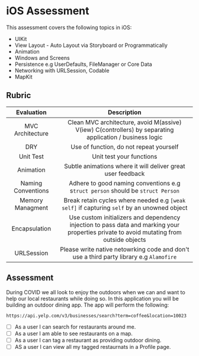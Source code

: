 # iOS Assessment

This assessment covers the following topics in iOS: 

* UIKit 
* View Layout - Auto Layout via Storyboard or Programmatically 
* Animation
* Windows and Screens 
* Persistence e.g UserDefaults, FileManager or Core Data
* Networking with URLSession, Codable 
* MapKit

## Rubric 

| Evaluation | Description |
|:------:|:------:|
| MVC Architecture | Clean MVC architecture, avoid M(assive) V(iew) C(controllers) by separating application / business logic |
| DRY | Use of function, do not repeat yourself |
| Unit Test | Unit test your functions |
| Animation | Subtle animations where it will deliver great user feedback |
| Naming Conventions | Adhere to good naming conventions e.g s`truct person` should be `struct Person` |
| Memory Managment | Break retain cycles where needed e.g `[weak self]` if capturing `self` by an unowned object |
| Encapsulation | Use custom initializers and dependency injection to pass data and marking your properties private to avoid mutating from outside objects |
| URLSession | Please write native netowrking code and don't use a third party library e.g `Alamofire` |


## Assessment 

During COVID we all look to enjoy the outdoors when we can and want to help our local restaurants while doing so. In this application you will be building an outdoor dining app. The app will perform the following: 

`https://api.yelp.com/v3/businesses/search?term=coffee&location=10023`

- [ ] As a user I can search for restaurants around me. 
- [ ] As a user I am able to see restaurants on a map. 
- [ ] As a user I can tag a restaurant as providing outdoor dining. 
- [ ] AS a user I can view all my tagged restaurnats in a Profile page. 
